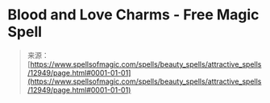 <!--yml

category: 未分类

date: 2024-06-12 18:50:59

-->

# Blood and Love Charms - Free Magic Spell

> 来源：[https://www.spellsofmagic.com/spells/beauty_spells/attractive_spells/12949/page.html#0001-01-01](https://www.spellsofmagic.com/spells/beauty_spells/attractive_spells/12949/page.html#0001-01-01)
